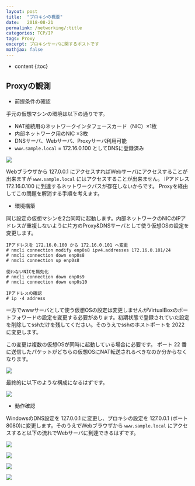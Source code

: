 ```yaml
---
layout: post
title:  "プロキシの概要"
date:   2018-08-21
permalink: /networking/:title
categories: TCP/IP
tags: Proxy
excerpt: プロキシサーバに関するポストです
mathjax: false
---
```

 
* content
{:toc}

## Proxyの観測

- 前提条件の確認

手元の仮想マシンの環境は以下の通りです。
  - NAT接続用のネットワークインタフェースカード（NIC）×1枚
  - 内部ネットワーク用のNIC ×3枚
  - DNSサーバ、Webサーバ、Proxyサーバ利用可能
  - `www.sample.local` = 172.16.0.100 としてDNSに登録済み

![]({{site.baseurl}}/images/lab_01.png)

Webブラウザから 127.0.0.1 にアクセスすればWebサーバにアクセスすることが出来ますが `www.sample.local` にはアクセスすることが出来ません。
IPアドレス 172.16.0.100 に到達するネットワークパスが存在しないからです。
Proxyを経由してこの問題を解消する手順を考えます。

- 環境構築

同じ設定の仮想マシンを2台同時に起動します。内部ネットワークのNICのIPアドレスが重複しないように片方のProxy&DNSサーバとして使う仮想OSの設定を変更します。

```
IPアドレスを 172.16.0.100 から 172.16.0.101 へ変更
# nmcli connection modify enp0s8 ipv4.addresses 172.16.0.101/24
# nmcli connection down enp0s8
# nmcli connection up enp0s8

使わないNICを無効化
# nmcli connection down enp0s9
# nmcli connection down enp0s10

IPアドレスの確認
# ip -4 address
```

一方でwwwサーバとして使う仮想OSの設定は変更しませんがVirtualBoxのポートフォワードの設定を変更する必要があります。初期状態で登録されていた設定を削除してsshだけを残してください。そのうえでsshのホストポートを 2022 に変更します。

この変更は複数の仮想OSが同時に起動している場合に必要です。
ポート 22 番に送信したパケットがどちらの仮想OSにNAT転送されるべきなのか分からなくなります。

![]({{site.baseurl}}/images/port_forward_change.png)

最終的に以下のような構成になるはずです。

![]({{site.baseurl}}/images/lab_99.png)

- 動作確認

WindowsのDNS設定を 127.0.0.1 に変更し、プロキシの設定を 127.0.0.1 (ポート 8080)に変更します。そのうえでWebブラウザから `www.sample.local` にアクセスすると以下の流れでWebサーバに到達できるはずです。

![]({{site.baseurl}}/images/seq01_dns.png)

![]({{site.baseurl}}/images/seq02_dns.png)

![]({{site.baseurl}}/images/seq03_http.png)

![]({{site.baseurl}}/images/seq04_http.png)
